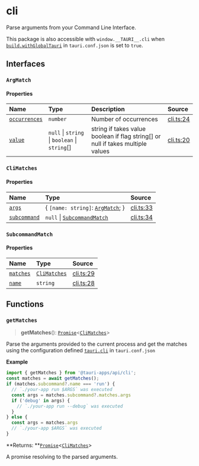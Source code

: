 # cli

Parse arguments from your Command Line Interface.

This package is also accessible with `window.__TAURI__.cli` when [`build.withGlobalTauri`](https://tauri.app/v1/api/config/#buildconfig.withglobaltauri) in `tauri.conf.json` is set to `true`.

## Interfaces

### `ArgMatch`

#### Properties

| Name | Type | Description | Source |
| :------ | :------ | :------ | :------ |
| <div class="anchor-with-padding" id="cli.ArgMatch.occurrences"><a href="#cli.ArgMatch.occurrences">`occurrences`</a></div> | `number` | Number of occurrences | [cli.ts:24](https://github.com/tauri-apps/tauri/blob/679abc6a/tooling/api/src/cli.ts#L24) |
| <div class="anchor-with-padding" id="cli.ArgMatch.value"><a href="#cli.ArgMatch.value">`value`</a></div> | `null` \| `string` \| `boolean` \| `string`[] | string if takes value boolean if flag string[] or null if takes multiple values | [cli.ts:20](https://github.com/tauri-apps/tauri/blob/679abc6a/tooling/api/src/cli.ts#L20) |

### `CliMatches`

#### Properties

| Name | Type | Source |
| :------ | :------ | :------ |
| <div class="anchor-with-padding" id="cli.CliMatches.args"><a href="#cli.CliMatches.args">`args`</a></div> | { `[name: string]`: [`ArgMatch`](cli.md#argmatch);  } | [cli.ts:33](https://github.com/tauri-apps/tauri/blob/679abc6a/tooling/api/src/cli.ts#L33) |
| <div class="anchor-with-padding" id="cli.CliMatches.subcommand"><a href="#cli.CliMatches.subcommand">`subcommand`</a></div> | `null` \| [`SubcommandMatch`](cli.md#subcommandmatch) | [cli.ts:34](https://github.com/tauri-apps/tauri/blob/679abc6a/tooling/api/src/cli.ts#L34) |

### `SubcommandMatch`

#### Properties

| Name | Type | Source |
| :------ | :------ | :------ |
| <div class="anchor-with-padding" id="cli.SubcommandMatch.matches"><a href="#cli.SubcommandMatch.matches">`matches`</a></div> | [`CliMatches`](cli.md#climatches) | [cli.ts:29](https://github.com/tauri-apps/tauri/blob/679abc6a/tooling/api/src/cli.ts#L29) |
| <div class="anchor-with-padding" id="cli.SubcommandMatch.name"><a href="#cli.SubcommandMatch.name">`name`</a></div> | `string` | [cli.ts:28](https://github.com/tauri-apps/tauri/blob/679abc6a/tooling/api/src/cli.ts#L28) |

## Functions

### `getMatches`

> **getMatches**(): [`Promise`]( https://developer.mozilla.org/en-US/docs/Web/JavaScript/Reference/Global_Objects/Promise )<[`CliMatches`](cli.md#climatches)\>

Parse the arguments provided to the current process and get the matches using the configuration defined [`tauri.cli`](https://tauri.app/v1/api/config/#tauriconfig.cli) in `tauri.conf.json`

**Example**

```typescript
import { getMatches } from '@tauri-apps/api/cli';
const matches = await getMatches();
if (matches.subcommand?.name === 'run') {
  // `./your-app run $ARGS` was executed
  const args = matches.subcommand?.matches.args
  if ('debug' in args) {
    // `./your-app run --debug` was executed
  }
} else {
  const args = matches.args
  // `./your-app $ARGS` was executed
}
```

**Returns: **[`Promise`]( https://developer.mozilla.org/en-US/docs/Web/JavaScript/Reference/Global_Objects/Promise )<[`CliMatches`](cli.md#climatches)\>

A promise resolving to the parsed arguments.
